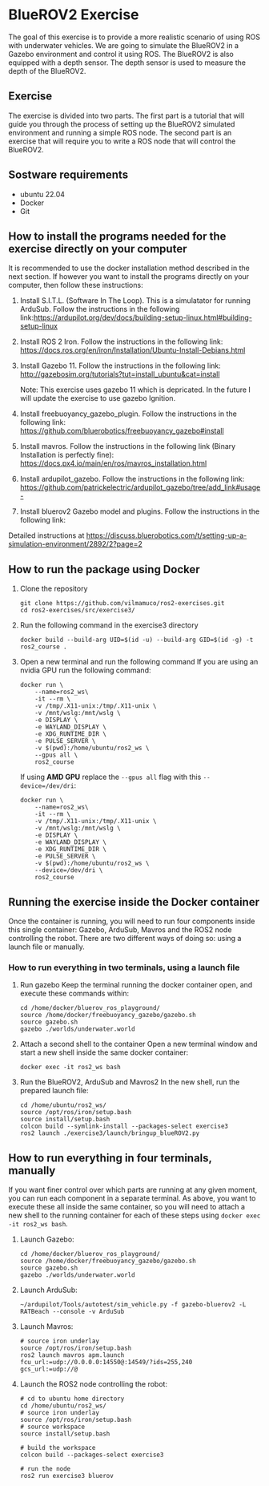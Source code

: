 # BlueROV2 Exercise

The goal of this exercise is to provide a more realistic scenario of using ROS with underwater vehicles. We are going to simulate the BlueROV2 in a Gazebo environment and control it using ROS. The BlueROV2 is also equipped with a depth sensor. The depth sensor is used to measure the depth of the BlueROV2.

## Exercise

The exercise is divided into two parts. The first part is a tutorial that will guide you through the process of setting up the BlueROV2 simulated environment and running a simple ROS node. The second part is an exercise that will require you to write a ROS node that will control the BlueROV2.

## Sostware requirements

- ubuntu 22.04
- Docker
- Git

## How to install the programs needed for the exercise directly on your computer

It is recommended to use the docker installation method described in the next section. If however you want to install the programs directly on your computer, then follow these instructions:

1. Install S.I.T.L. (Software In The Loop). This is a simulatator for running ArduSub. Follow the instructions in the following link:https://ardupilot.org/dev/docs/building-setup-linux.html#building-setup-linux

2. Install ROS 2 Iron. Follow the instructions in the following link: https://docs.ros.org/en/iron/Installation/Ubuntu-Install-Debians.html

3. Install Gazebo 11. Follow the instructions in the following link: http://gazebosim.org/tutorials?tut=install_ubuntu&cat=install

   Note: This exercise uses gazebo 11 which is depricated. In the future I will update the exercise to use gazebo Ignition.

4. Install freebuoyancy_gazebo_plugin. Follow the instructions in the following link: https://github.com/bluerobotics/freebuoyancy_gazebo#install

5. Install mavros. Follow the instructions in the following link (Binary Installation is perfectly fine): https://docs.px4.io/main/en/ros/mavros_installation.html

7. Install ardupilot_gazebo. Follow the instructions in the following link: https://github.com/patrickelectric/ardupilot_gazebo/tree/add_link#usage-

8. Install bluerov2 Gazebo model and plugins. Follow the instructions in the following link:

Detailed instructions at https://discuss.bluerobotics.com/t/setting-up-a-simulation-environment/2892/2?page=2


## How to run the package using Docker

1. Clone the repository
   ```
   git clone https://github.com/vilmamuco/ros2-exercises.git
   cd ros2-exercises/src/exercise3/
   ```
2. Run the following command in the exercise3 directory

   ```
   docker build --build-arg UID=$(id -u) --build-arg GID=$(id -g) -t ros2_course .
   ```
3. Open a new terminal and run the following command
   If you are using an nvidia GPU run the following command:

   ```
   docker run \
       --name=ros2_ws\
       -it --rm \
       -v /tmp/.X11-unix:/tmp/.X11-unix \
       -v /mnt/wslg:/mnt/wslg \
       -e DISPLAY \
       -e WAYLAND_DISPLAY \
       -e XDG_RUNTIME_DIR \
       -e PULSE_SERVER \
       -v $(pwd):/home/ubuntu/ros2_ws \
       --gpus all \
       ros2_course
   ```
       
   If using **AMD GPU** replace the `--gpus all` flag with this `--device=/dev/dri`:

   ```
   docker run \
       --name=ros2_ws\
       -it --rm \
       -v /tmp/.X11-unix:/tmp/.X11-unix \
       -v /mnt/wslg:/mnt/wslg \
       -e DISPLAY \
       -e WAYLAND_DISPLAY \
       -e XDG_RUNTIME_DIR \
       -e PULSE_SERVER \
       -v $(pwd):/home/ubuntu/ros2_ws \
       --device=/dev/dri \
       ros2_course
   ```

## Running the exercise inside the Docker container

Once the container is running, you will need to run four components inside this single container: Gazebo, ArduSub, Mavros and the ROS2 node controlling the robot.
There are two different ways of doing so: using a launch file or manually.

### How to run everything in two terminals, using a launch file


1. Run gazebo
   Keep the terminal running the docker container open, and execute these commands within:
   ```
   cd /home/docker/bluerov_ros_playground/
   source /home/docker/freebuoyancy_gazebo/gazebo.sh
   source gazebo.sh
   gazebo ./worlds/underwater.world
   ```
2. Attach a second shell to the container
   Open a new terminal window and start a new shell inside the same docker container:
   ```
   docker exec -it ros2_ws bash
   ```
3. Run the BlueROV2, ArduSub and Mavros2
   In the new shell, run the prepared launch file:
   ```
   cd /home/ubuntu/ros2_ws/
   source /opt/ros/iron/setup.bash
   source install/setup.bash
   colcon build --symlink-install --packages-select exercise3
   ros2 launch ./exercise3/launch/bringup_blueROV2.py
   ```

## How to run everything in four terminals, manually

If you want finer control over which parts are running at any given moment, you can run each component in a separate terminal.
As above, you want to execute these all inside the same container, so you will need to attach a new shell to the running container for each of these steps using `docker exec -it ros2_ws bash`.

1. Launch Gazebo:

   ```
   cd /home/docker/bluerov_ros_playground/
   source /home/docker/freebuoyancy_gazebo/gazebo.sh
   source gazebo.sh
   gazebo ./worlds/underwater.world
   ```

2. Launch ArduSub:

   ```
   ~/ardupilot/Tools/autotest/sim_vehicle.py -f gazebo-bluerov2 -L RATBeach --console -v ArduSub
   ```

3. Launch Mavros:

   ```
   # source iron underlay
   source /opt/ros/iron/setup.bash
   ros2 launch mavros apm.launch     fcu_url:=udp://0.0.0.0:14550@:14549/?ids=255,240     gcs_url:=udp://@
   ```

4. Launch the ROS2 node controlling the robot:

   ```
   # cd to ubuntu home directory
   cd /home/ubuntu/ros2_ws/
   # source iron underlay
   source /opt/ros/iron/setup.bash
   # source workspace
   source install/setup.bash

   # build the workspace
   colcon build --packages-select exercise3

   # run the node
   ros2 run exercise3 bluerov
   ```